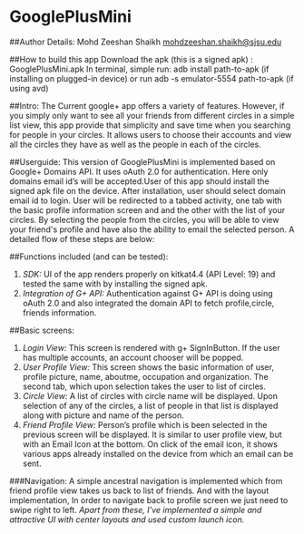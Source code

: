 # GooglePlusMini

##Author Details:
Mohd Zeeshan Shaikh <mohdzeeshan.shaikh@sjsu.edu>

##How to build this app
Download the apk (this is a signed apk) : GooglePlusMini.apk
In terminal, simple run: adb install path-to-apk (if installing on plugged-in device) 
or run adb -s emulator-5554 path-to-apk (if using avd)

##Intro:
The Current google+ app offers a variety of features. However, if you simply only want to see all your friends from different circles in a simple list view, this app provide that simplicity and save time when you searching for people in your circles. It allows users to choose their accounts and view all the circles they have as well as the people in each of the circles.

##Userguide:
This version of GooglePlusMini is implemented based on Google+ Domains API. It uses oAuth 2.0 for authentication. Here only domains email id’s will be accepted.User of this app should install the signed apk file on the device. After installation, user should select domain email id to login. User will be redirected to a tabbed activity, one tab with the basic profile information screen and and the other with the list of your circles. By selecting the people from the circles, you will be able to view your friend's profile and have also the ability to email the selected person. A detailed flow of these steps are below:

##Functions included (and can be tested):
1. *SDK:* UI of the app renders properly on kitkat4.4 (API Level: 19) and tested the same with by installing the signed apk.
2. *Integration of G+ API:* Authentication against G+ API is doing using oAuth 2.0 and also integrated the domain API to fetch profile,circle, friends information.

##Basic screens:
1. *Login View:* This screen is rendered with g+ SignInButton. If the user has multiple accounts, an account chooser will be popped.
2. *User Profile View:* This screen shows the basic information of user, profile picture, name, aboutme, occupation and organization. The second tab, which upon selection takes the user to list of circles.
3. *Circle View:* A list of circles with circle name will be displayed. Upon selection of any of the circles, a list of people in that list is displayed along with picture and name of the person. 
4. *Friend Profile View:* Person’s profile which is been selected in the previous screen will be displayed. It is similar to user profile view, but with an Email Icon at the bottom. On click of the email icon, it shows various apps already installed on the device from which an email can be sent. 

###Navigation: 
A simple ancestral navigation is implemented which from friend profile view takes us back to list of friends. And with the layout implementation, In order to navigate back to profile screen we just need to swipe right to left.
_Apart from these, I've implemented a simple and attractive UI with center layouts and used custom launch icon._